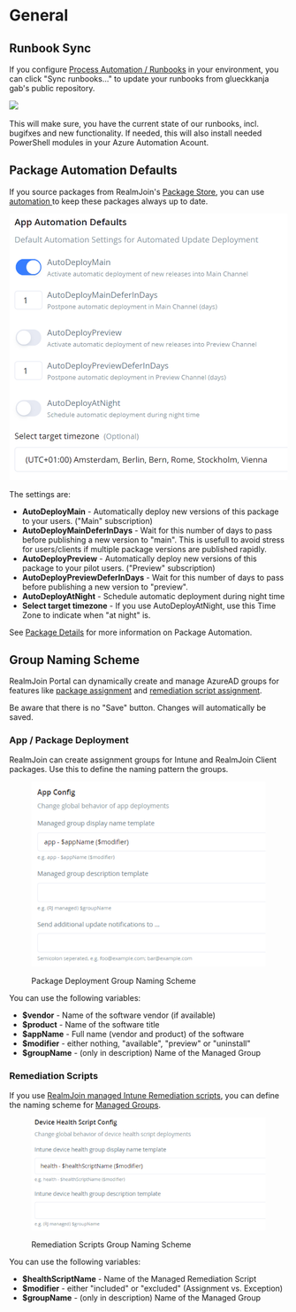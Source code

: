 # General

## Runbook Sync

If you configure [Process Automation / Runbooks](../runbooks/) in your environment, you can click "Sync runbooks..." to update your runbooks from glueckkanja gab's public repository.

![](<../.gitbook/assets/image (13) (1) (1).png>)

This will make sure, you have the current state of our runbooks, incl. bugifxes and new functionality. If needed, this will also install needed PowerShell modules in your Azure Automation Acount.

## Package Automation Defaults

If you source packages from RealmJoin's [Package Store](../AppManagement/package-store/), you can use [automation ](../AppManagement/package-management/package-details.md#automation)to keep these packages always up to date.

![Automation defaults for a package](<../.gitbook/assets/image (3) (2) (1).png>)

The settings are:

* **AutoDeployMain** - Automatically deploy new versions of this package to your users. ("Main" subscription)
* **AutoDeployMainDeferInDays** - Wait for this number of days to pass before publishing a new version to "main". This is usefull to avoid stress for users/clients if multiple package versions are published rapidly.
* **AutoDeployPreview** - Automatically deploy new versions of this package to your pilot users. ("Preview" subscription)
* **AutoDeployPreviewDeferInDays** - Wait for this number of days to pass before publishing a new version to "preview".
* **AutoDeployAtNight** - Schedule automatic deployment during night time
* **Select target timezone** - If you use AutoDeployAtNight, use this Time Zone to indicate when "at night" is.

See [Package Details](../AppManagement/package-management/package-details.md#automation) for more information on Package Automation.

## Group Naming Scheme

RealmJoin Portal can dynamically create and manage AzureAD groups for features like [package assignment](../AppManagement/package-management/package-details.md#assignments) and [remediation script assignment](../user-group-device-management/remediation-scripts.md#assignment).

Be aware that there is no "Save" button. Changes will automatically be saved.

### App / Package Deployment

RealmJoin can create assignment groups for Intune and RealmJoin Client packages. Use this to define the naming pattern the groups.

<figure><img src="../.gitbook/assets/image.png" alt=""><figcaption><p>Package Deployment Group Naming Scheme</p></figcaption></figure>

You can use the following variables:

* **$vendor** - Name of the software vendor (if available)
* **$product** - Name of the software title
* **$appName** - Full name (vendor and product) of the software
* **$modifier** - either nothing, "available", "preview" or "uninstall"&#x20;
* **$groupName** - (only in description) Name of the Managed Group

### Remediation Scripts

If you use [RealmJoin managed Intune Remediation scripts](../user-group-device-management/remediation-scripts.md#managed-scripts), you can define the naming scheme for [Managed Groups](../user-group-device-management/remediation-scripts.md#managed-groups).

<figure><img src="../.gitbook/assets/image (3) (5).png" alt=""><figcaption><p>Remediation Scripts Group Naming Scheme</p></figcaption></figure>

You can use the following variables:

* **$healthScriptName** - Name of the Managed Remediation Script
* **$modifier** - either "included" or "excluded" (Assignment vs. Exception)
* **$groupName** - (only in description) Name of the Managed Group
